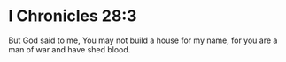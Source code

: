 # I Chronicles 28:3

But God said to me, You may not build a house for my name, for you are a man of war and have shed blood.
